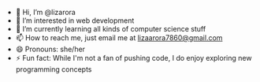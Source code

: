 - 👋 Hi, I’m @lizarora
- 👀 I’m interested in web development
- 🌱 I’m currently learning all kinds of computer science stuff
- 📫 How to reach me, just email me at lizaarora7860@gmail.com  
- 😄 Pronouns: she/her
- ⚡ Fun fact: While I'm not a fan of pushing code, I do enjoy exploring new programming concepts
